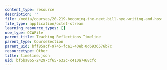 ```yaml
---
content_type: resource
description: ''
file: /media/courses/20-219-becoming-the-next-bill-nye-writing-and-hosting-the-educational-show-january-iap-2015/bf5ba8652429cf65632cc410a7468cfc_timeline.json
file_type: application/octet-stream
learning_resource_types: []
ocw_type: OCWFile
parent_title: Teaching Reflections Timeline
parent_type: CourseSection
parent_uid: bff85acf-9745-fca1-40eb-0d6936576b7c
resourcetype: Other
title: timeline.json
uid: bf5ba865-2429-cf65-632c-c410a7468cfc
---
```

